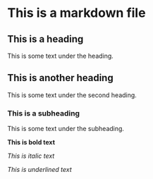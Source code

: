 # This is a markdown file

## This is a heading

This is some text under the heading.

## This is another heading

This is some text under the second heading.

### This is a subheading

This is some text under the subheading.

**This is bold text**

*This is italic text*

*This is underlined text*
